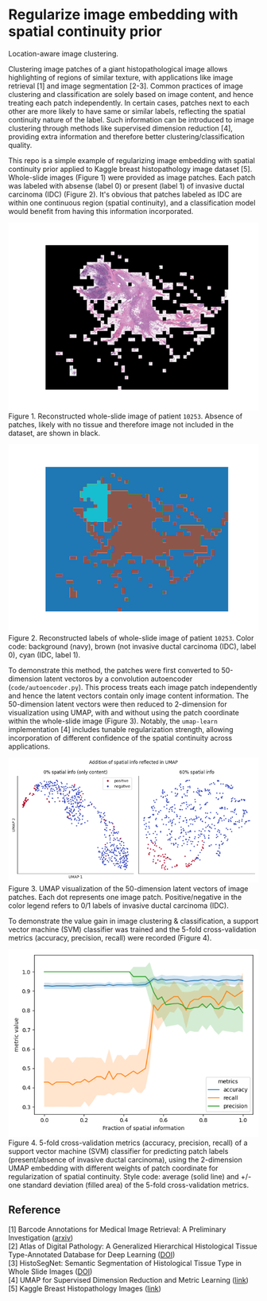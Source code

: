 # Regularize image embedding with spatial continuity prior

Location-aware image clustering.

Clustering image patches of a giant histopathological image allows highlighting of regions of similar texture, with applications like image retrieval [1] and image segmentation [2-3]. Common practices of image clustering and classification are solely based on image content, and hence treating each patch independently. In certain cases, patches next to each other are more likely to have same or similar labels, reflecting the spatial continuity nature of the label. Such information can be introduced to image clustering through methods like supervised dimension reduction [4], providing extra information and therefore better clustering/classification quality.

This repo is a simple example of regularizing image embedding with spatial continuity prior applied to Kaggle breast histopathology image dataset [5]. Whole-slide images (Figure 1) were provided as image patches. Each patch was labeled with absense (label 0) or present (label 1) of invasive ductal carcinoma (IDC) (Figure 2). It's obvious that patches labeled as IDC are within one continuous region (spatial continuity), and a classification model would benefit from having this information incorporated.

![wsi](figures/wsi.png)  
Figure 1. Reconstructed whole-slide image of patient `10253`. Absence of patches, likely with no tissue and therefore image not included in the dataset, are shown in black.

![wsi_label](figures/wsi_label.png)  
Figure 2. Reconstructed labels of whole-slide image of patient `10253`. Color code: background (navy), brown (not invasive ductal carcinoma (IDC), label 0), cyan (IDC, label 1).

To demonstrate this method, the patches were first converted to 50-dimension latent vectoros by a convolution autoencoder (`code/autoencoder.py`). This process treats each image patch independently and hence the latent vectors contain only image content information. The 50-dimension latent vectors were then reduced to 2-dimension for visualization using UMAP, with and without using the patch coordinate within the whole-slide image (Figure 3). Notably, the `umap-learn` implementation [4] includes tunable regularization strength, allowing incorporation of different confidence of the spatial continuity across applications.

![cluster](figures/plot_cluster.png)  
Figure 3. UMAP visualization of the 50-dimension latent vectors of image patches. Each dot represents one image patch. Positive/negative in the color legend refers to 0/1 labels of invasive ductal carcinoma (IDC).

To demonstrate the value gain in image clustering & classification, a support vector machine (SVM) classifier was trained and the 5-fold cross-validation metrics (accuracy, precision, recall) were recorded (Figure 4).

![metric_chart](figures/metric_chart.png)  
Figure 4. 5-fold cross-validation metrics (accuracy, precision, recall) of a support vector machine (SVM) classifier for predicting patch labels (present/absence of invasive ductal carcinoma), using the 2-dimension UMAP embedding with different weights of patch coordinate for regularization of spatial continuity. Style code: average (solid line) and +/- one standard deviation (filled area) of the 5-fold cross-validation metrics.

## Reference
[1] Barcode Annotations for Medical Image Retrieval: A Preliminary Investigation ([arxiv](https://arxiv.org/abs/1505.05212))  
[2] Atlas of Digital Pathology: A Generalized Hierarchical Histological Tissue Type-Annotated Database for Deep Learning ([DOI](https://doi.org/10.1109/CVPR.2019.01202))  
[3] HistoSegNet: Semantic Segmentation of Histological Tissue Type in Whole Slide Images ([DOI](https://doi.org/10.1109/ICCV.2019.01076))  
[4] UMAP for Supervised Dimension Reduction and Metric Learning ([link](https://umap-learn.readthedocs.io/en/latest/supervised.html))  
[5] Kaggle Breast Histopathology Images ([link](https://www.kaggle.com/paultimothymooney/breast-histopathology-images))

